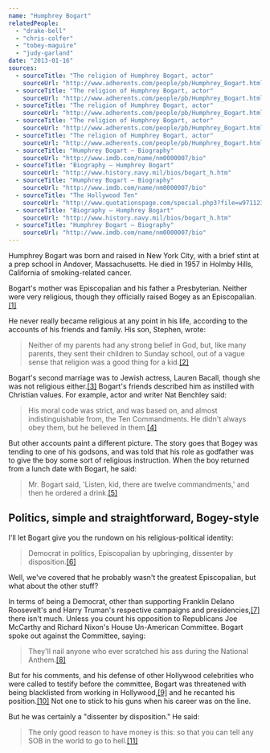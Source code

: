 ```yaml
---
name: "Humphrey Bogart"
relatedPeople:
  - "drake-bell"
  - "chris-colfer"
  - "tobey-maguire"
  - "judy-garland"
date: "2013-01-16"
sources:
  - sourceTitle: "The religion of Humphrey Bogart, actor"
    sourceUrl: "http://www.adherents.com/people/pb/Humphrey_Bogart.html"
  - sourceTitle: "The religion of Humphrey Bogart, actor"
    sourceUrl: "http://www.adherents.com/people/pb/Humphrey_Bogart.html"
  - sourceTitle: "The religion of Humphrey Bogart, actor"
    sourceUrl: "http://www.adherents.com/people/pb/Humphrey_Bogart.html"
  - sourceTitle: "The religion of Humphrey Bogart, actor"
    sourceUrl: "http://www.adherents.com/people/pb/Humphrey_Bogart.html"
  - sourceTitle: "The religion of Humphrey Bogart, actor"
    sourceUrl: "http://www.adherents.com/people/pb/Humphrey_Bogart.html"
  - sourceTitle: "Humphrey Bogart – Biography"
    sourceUrl: "http://www.imdb.com/name/nm0000007/bio"
  - sourceTitle: "Biography – Humphrey Bogart"
    sourceUrl: "http://www.history.navy.mil/bios/bogart_h.htm"
  - sourceTitle: "Humphrey Bogart – Biography"
    sourceUrl: "http://www.imdb.com/name/nm0000007/bio"
  - sourceTitle: "The Hollywood Ten"
    sourceUrl: "http://www.quotationspage.com/special.php3?file=w971123"
  - sourceTitle: "Biography – Humphrey Bogart"
    sourceUrl: "http://www.history.navy.mil/bios/bogart_h.htm"
  - sourceTitle: "Humphrey Bogart – Biography"
    sourceUrl: "http://www.imdb.com/name/nm0000007/bio"
---
```


Humphrey Bogart was born and raised in New York City, with a brief stint at a prep school in Andover, Massachusetts. He died in 1957 in Holmby Hills, California of smoking-related cancer.

Bogart's mother was Episcopalian and his father a Presbyterian. Neither were very religious, though they officially raised Bogey as an Episcopalian.<a class="source-citation" href="http://www.adherents.com/people/pb/Humphrey_Bogart.html" title="The religion of Humphrey Bogart, actor">[1]</a>

He never really became religious at any point in his life, according to the accounts of his friends and family. His son, Stephen, wrote:

>Neither of my parents had any strong belief in God, but, like many parents, they sent their children to Sunday school, out of a vague sense that religion was a good thing for a kid.<a class="source-citation" href="http://www.adherents.com/people/pb/Humphrey_Bogart.html" title="The religion of Humphrey Bogart, actor">[2]</a>

Bogart's second marriage was to Jewish actress, Lauren Bacall, though she was not religious either.<a class="source-citation" href="http://www.adherents.com/people/pb/Humphrey_Bogart.html" title="The religion of Humphrey Bogart, actor">[3]</a> Bogart's friends described him as instilled with Christian values. For example, actor and writer Nat Benchley said:

>His moral code was strict, and was based on, and almost indistinguishable from, the Ten Commandments. He didn't always obey them, but he believed in them.<a class="source-citation" href="http://www.adherents.com/people/pb/Humphrey_Bogart.html" title="The religion of Humphrey Bogart, actor">[4]</a>

But other accounts paint a different picture. The story goes that Bogey was tending to one of his godsons, and was told that his role as godfather was to give the boy some sort of religious instruction. When the boy returned from a lunch date with Bogart, he said:

>Mr. Bogart said, 'Listen, kid, there are twelve commandments,' and then he ordered a drink.<a class="source-citation" href="http://www.adherents.com/people/pb/Humphrey_Bogart.html" title="The religion of Humphrey Bogart, actor">[5]</a>

## 

## Politics, simple and straightforward, Bogey-style

I'll let Bogart give you the rundown on his religious-political identity:

>Democrat in politics, Episcopalian by upbringing, dissenter by disposition.<a class="source-citation" href="http://www.imdb.com/name/nm0000007/bio" title="Humphrey Bogart – Biography">[6]</a>

Well, we've covered that he probably wasn't the greatest Episcopalian, but what about the other stuff?

In terms of being a Democrat, other than supporting Franklin Delano Roosevelt's and Harry Truman's respective campaigns and presidencies,<a class="source-citation" href="http://www.history.navy.mil/bios/bogart_h.htm" title="Biography – Humphrey Bogart">[7]</a> there isn't much. Unless you count his opposition to Republicans Joe McCarthy and Richard Nixon's House Un-American Committee. Bogart spoke out against the Committee, saying:

>They'll nail anyone who ever scratched his ass during the National Anthem.<a class="source-citation" href="http://www.imdb.com/name/nm0000007/bio" title="Humphrey Bogart – Biography">[8]</a>

But for his comments, and his defense of other Hollywood celebrities who were called to testify before the committee, Bogart was threatened with being blacklisted from working in Hollywood,<a class="source-citation" href="http://www.quotationspage.com/special.php3?file=w971123" title="The Hollywood Ten">[9]</a> and he recanted his position.<a class="source-citation" href="http://www.history.navy.mil/bios/bogart_h.htm" title="Biography – Humphrey Bogart">[10]</a> Not one to stick to his guns when his career was on the line.

But he was certainly a "dissenter by disposition." He said:

>The only good reason to have money is this: so that you can tell any SOB in the world to go to hell.<a class="source-citation" href="http://www.imdb.com/name/nm0000007/bio" title="Humphrey Bogart – Biography">[11]</a>